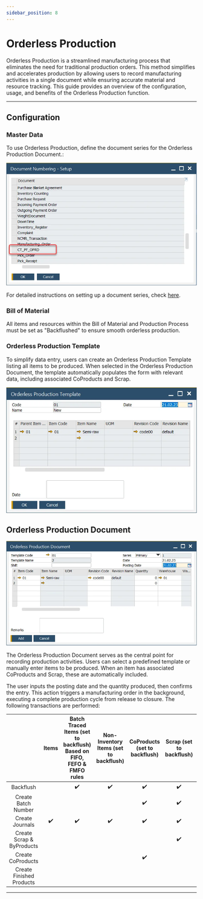 ```yaml
---
sidebar_position: 8
---
```


# Orderless Production

Orderless Production is a streamlined manufacturing process that eliminates the need for traditional production orders. This method simplifies and accelerates production by allowing users to record manufacturing activities in a single document while ensuring accurate material and resource tracking. This guide provides an overview of the configuration, usage, and benefits of the Orderless Production function.

---

## Configuration

### Master Data

To use Orderless Production, define the document series for the Orderless Production Document.:

![Document Numbering](./media/orderless-production/orderless-production-numbering.webp)

For detailed instructions on setting up a document series, check [here](../system-initialization/document-numbering.md).

### Bill of Material

All items and resources within the Bill of Material and Production Process must be set as "Backflushed" to ensure smooth orderless production.

### Orderless Production Template

To simplify data entry, users can create an Orderless Production Template listing all items to be produced. When selected in the Orderless Production Document, the template automatically populates the form with relevant data, including associated CoProducts and Scrap.

![Orderless Production Template](./media/orderless-production/orderless-production-template.webp)

## Orderless Production Document

![Orderless Production Document](./media/orderless-production/orderless-production-document.webp)

The Orderless Production Document serves as the central point for recording production activities. Users can select a predefined template or manually enter items to be produced. When an item has associated CoProducts and Scrap, these are automatically included.

The user inputs the posting date and the quantity produced, then confirms the entry. This action triggers a manufacturing order in the background, executing a complete production cycle from release to closure. The following transactions are performed:

|                           |       Items        | Batch Traced Items (set to backflush) Based on FIFO, FEFO & FMFO rules | Non-Inventory Items (set to backflush) | CoProducts (set to backflush) | Scrap (set to backflush) |   Resource Time    | Finished Products  |
| :-----------------------: | :----------------: | :--------------------------------------------------------------------: | :------------------------------------: | :---------------------------: | :----------------------: | :----------------: | :----------------: |
|         Backflush         |                    |                           :heavy_check_mark:                           |           :heavy_check_mark:           |      :heavy_check_mark:       |    :heavy_check_mark:    | :heavy_check_mark: |                    |
|    Create Batch Number    |                    |                                                                        |                                        |      :heavy_check_mark:       |    :heavy_check_mark:    |                    | :heavy_check_mark: |
|      Create Journals      | :heavy_check_mark: |                           :heavy_check_mark:                           |           :heavy_check_mark:           |      :heavy_check_mark:       |    :heavy_check_mark:    | :heavy_check_mark: | :heavy_check_mark: |
| Create Scrap & ByProducts |                    |                                                                        |                                        |                               |    :heavy_check_mark:    |                    |                    |
|     Create CoProducts     |                    |                                                                        |                                        |      :heavy_check_mark:       |                          |                    |                    |
| Create Finished Products  |                    |                                                                        |                                        |                               |                          |                    | :heavy_check_mark: |

---
